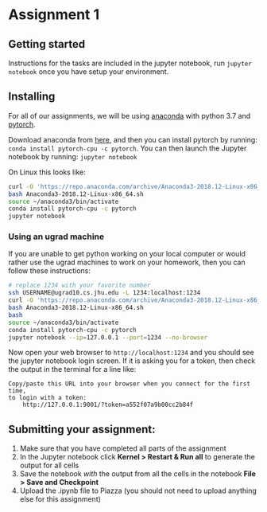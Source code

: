 # Assignment 1

## Getting started
Instructions for the tasks are included in the jupyter notebook, run `jupyter
notebook` once you have setup your environment.

## Installing
For all of our assignments, we will be using [anaconda](https://www.anaconda.com/download/) with python 3.7 and [pytorch](http://pytorch.org/).

Download anaconda from [here](https://www.anaconda.com/download/), and then you can install pytorch by running: `conda install pytorch-cpu -c pytorch`.  You can then launch the Jupyter notebook by running: `jupyter notebook`

On Linux this looks like:
```bash
curl -O 'https://repo.anaconda.com/archive/Anaconda3-2018.12-Linux-x86_64.sh'
bash Anaconda3-2018.12-Linux-x86_64.sh
source ~/anaconda3/bin/activate
conda install pytorch-cpu -c pytorch
jupyter notebook
```

### Using an ugrad machine
If you are unable to get python working on your local computer or would rather
use the ugrad machines to work on your homework, then you can follow these
instructions:

```bash
# replace 1234 with your favorite number
ssh USERNAME@ugrad10.cs.jhu.edu -L 1234:localhost:1234
curl -O 'https://repo.anaconda.com/archive/Anaconda3-2018.12-Linux-x86_64.sh'
bash Anaconda3-2018.12-Linux-x86_64.sh
bash
source ~/anaconda3/bin/activate
conda install pytorch-cpu -c pytorch
jupyter notebook --ip=127.0.0.1 --port=1234 --no-browser
```

Now open your web browser to `http://localhost:1234` and you should see the jupyter notebook login screen.
If it is asking you for a token, then check the output in the terminal for a line like:
```
Copy/paste this URL into your browser when you connect for the first time,
to login with a token:
    http://127.0.0.1:9001/?token=a552f07a9b00cc2b84f
```

## Submitting your assignment:
  1. Make sure that you have completed all parts of the assignment
  2. In the Jupyter notebook click **Kernel > Restart & Run all** to generate the output for all cells
  3. Save the notebook *with* the output from all the cells in the notebook **File > Save and Checkpoint**
  4. Upload the .ipynb file to Piazza (you should not need to upload anything else for this assignment)
